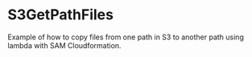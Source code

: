 # S3GetPathFiles
Example of how to copy files from one path in S3 to another path using lambda with SAM Cloudformation.
